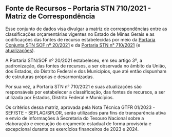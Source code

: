 ## Fonte de Recursos – Portaria STN 710/2021 - Matriz de Correspondência

Esse conjunto de dados visa divulgar a matriz de correspondências entre as classificações orçamentárias vigentes no Estado de Minas Gerais e as codificações das fontes de recurso estabelecidas por meio da [Portaria Conjunta STN SOF nº 20/2021](https://www.in.gov.br/en/web/dou/-/portaria-conjunta-stn/sof-n-20-de-23-de-fevereiro-de-2021-304861747) e da [Portaria STN n° 710/2021](https://www.in.gov.br/en/web/dou/-/portaria-n-710-de-25-de-fevereiro-de-2021-305389863) (e [atualizações](https://www.gov.br/tesouronacional/pt-br/contabilidade-e-custos/federacao/fonte-ou-destinacao-de-recursos)).

A Portaria STN/SOF nº 20/2021 estabeleceu, em seu artigo 3º, a padronização, das fontes de recursos, a ser observada no âmbito da União, dos Estados, do Distrito Federal e dos Municípios, que até então dispunham de estruturas próprias e desarmonizadas.

Por sua vez, a Portaria STN n° 710/2021 e suas atualizações são responsáveis por estabelecer a classificação, das fontes de recursos, a ser utilizada por Estados, Distrito Federal e Municípios.

Os critérios dessa matriz, aprovada pela Nota Técnica GTFR 01/2023 - SEF/STE - SEPLAG/SPLOR, serão utilizados para fins de transparência ativa e envio de informações à Secretaria do Tesouro Nacional sobre a elaboração e execução do orçamento estadual de forma provisória e excepcional durante os exercícios financeiros de 2023 e 2024.
